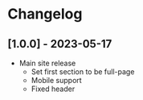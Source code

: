 # Changelog

## [1.0.0] - 2023-05-17

- Main site release
  - Set first section to be full-page
  - Mobile support
  - Fixed header
